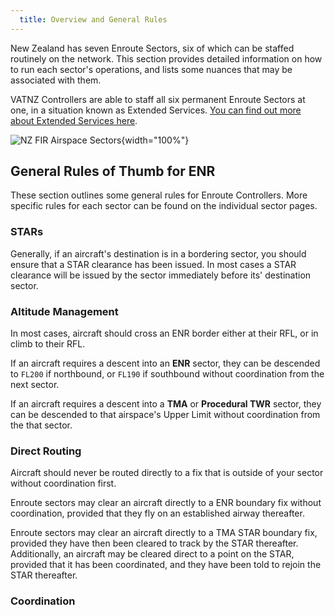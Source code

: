 ```yaml
---
  title: Overview and General Rules
---
```


New Zealand has seven Enroute Sectors, six of which can be staffed routinely on the network. This section provides detailed information on how to run each sector's operations, and lists some nuances that may be associated with them. 

VATNZ Controllers are able to staff all six permanent Enroute Sectors at one, in a situation known as Extended Services. [You can find out more about Extended Services here](../controller-skills/extending.md).


![NZ FIR Airspace Sectors](../assets/nz-fir-airspace.png){width="100%"}

## General Rules of Thumb for ENR

These section outlines some general rules for Enroute Controllers. More specific rules for each sector can be found on the individual sector pages.

### STARs

Generally, if an aircraft's destination is in a bordering sector, you should ensure that a STAR clearance has been issued. In most cases a STAR clearance will be issued by the sector immediately before its' destination sector.

### Altitude Management

In most cases, aircraft should cross an ENR border either at their RFL, or in climb to their RFL.

If an aircraft requires a descent into an **ENR** sector, they can be descended to `FL200` if northbound, or `FL190` if southbound without coordination from the next sector.

If an aircraft requires a descent into a **TMA** or **Procedural TWR** sector, they can be descended to that airspace's Upper Limit without coordination from the that sector.

### Direct Routing

Aircraft should never be routed directly to a fix that is outside of your sector without coordination first. 

Enroute sectors may clear an aircraft directly to a ENR boundary fix without coordination, provided that they fly on an established airway thereafter.

Enroute sectors may clear an aircraft directly to a TMA STAR boundary fix, provided they have then been cleared to track by the STAR thereafter. Additionally, an aircraft may be cleared direct to a point on the STAR, provided that it has been coordinated, and they have been told to rejoin the STAR thereafter.

### Coordination
